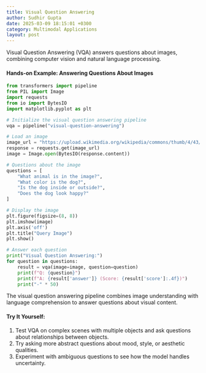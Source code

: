 ```yaml
---
title: Visual Question Answering
author: Sudhir Gupta
date: 2025-03-09 18:15:01 +0300
category: Multimodal Applications
layout: post
---
```

Visual Question Answering (VQA) answers questions about images, combining computer vision and natural language processing.

#### Hands-on Example: Answering Questions About Images

```python
from transformers import pipeline
from PIL import Image
import requests
from io import BytesIO
import matplotlib.pyplot as plt

# Initialize the visual question answering pipeline
vqa = pipeline("visual-question-answering")

# Load an image
image_url = "https://upload.wikimedia.org/wikipedia/commons/thumb/4/43/Cute_dog.jpg/800px-Cute_dog.jpg"
response = requests.get(image_url)
image = Image.open(BytesIO(response.content))

# Questions about the image
questions = [
    "What animal is in the image?",
    "What color is the dog?",
    "Is the dog inside or outside?",
    "Does the dog look happy?"
]

# Display the image
plt.figure(figsize=(8, 8))
plt.imshow(image)
plt.axis('off')
plt.title("Query Image")
plt.show()

# Answer each question
print("Visual Question Answering:")
for question in questions:
    result = vqa(image=image, question=question)
    print(f"Q: {question}")
    print(f"A: {result['answer']} (Score: {result['score']:.4f})")
    print("-" * 50)
```

The visual question answering pipeline combines image understanding with language comprehension to answer questions about visual content.

#### Try It Yourself:
1. Test VQA on complex scenes with multiple objects and ask questions about relationships between objects.
2. Try asking more abstract questions about mood, style, or aesthetic qualities.
3. Experiment with ambiguous questions to see how the model handles uncertainty.
